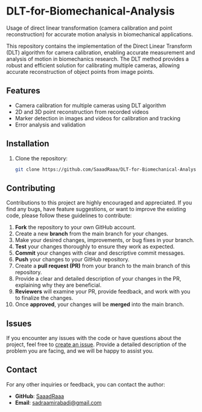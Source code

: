 # DLT-for-Biomechanical-Analysis
Usage of direct linear transformation (camera calibration and point reconstruction) for accurate motion analysis in biomechanical applications.

This repository contains the implementation of the Direct Linear Transform (DLT) algorithm for camera calibration, enabling accurate measurement and analysis of motion in biomechanics research. The DLT method provides a robust and efficient solution for calibrating multiple cameras, allowing accurate reconstruction of object points from image points.

## Features
- Camera calibration for multiple cameras using DLT algorithm
- 2D and 3D point reconstruction from recorded videos
- Marker detection in images and videos for calibration and tracking
- Error analysis and validation

## Installation

1. Clone the repository:

   ```bash
   git clone https://github.com/SaaadRaaa/DLT-for-Biomechanical-Analysis.git

## Contributing

Contributions to this project are highly encouraged and appreciated. If you find any bugs, have feature suggestions, or want to improve the existing code, please follow these guidelines to contribute:

1. **Fork** the repository to your own GitHub account.
2. Create a new **branch** from the main branch for your changes.
3. Make your desired changes, improvements, or bug fixes in your branch.
4. **Test** your changes thoroughly to ensure they work as expected.
5. **Commit** your changes with clear and descriptive commit messages.
6. **Push** your changes to your GitHub repository.
7. Create a **pull request (PR)** from your branch to the main branch of this repository.
8. Provide a clear and detailed description of your changes in the PR, explaining why they are beneficial.
9. **Reviewers** will examine your PR, provide feedback, and work with you to finalize the changes.
10. Once **approved**, your changes will be **merged** into the main branch.

## Issues

If you encounter any issues with the code or have questions about the project, feel free to [create an issue](https://github.com/SaaadRaaa/DLT-for-Biomechanical-Analysis/issues). Provide a detailed description of the problem you are facing, and we will be happy to assist you.

## Contact

For any other inquiries or feedback, you can contact the author:

- **GitHub**: [SaaadRaaa](https://github.com/SaaadRaaa)
- **Email**: [sadraamirabadi@gmail.com](mailto:sadraamirabadi@gmail.com)


